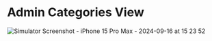 # Admin Categories View
![Simulator Screenshot - iPhone 15 Pro Max - 2024-09-16 at 15 23 52](https://github.com/user-attachments/assets/b2e6d950-b632-49ae-893d-33e34d0fb44e)






